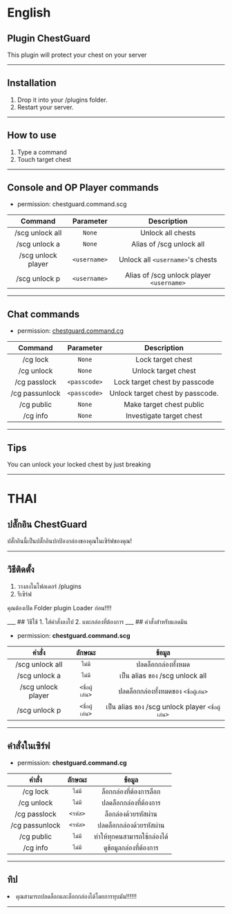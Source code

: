
<!DOCTYPE html>
<html>

<head>
  <meta charset="utf-8">
  <meta name="viewport" content="width=device-width, initial-scale=1.0">
  <link rel="stylesheet" href="https://stackedit.io/style.css" />
</head>

<body class="stackedit">
  <div class="stackedit__html"><h1 id="english">English</h1>
<h2 id="plugin-chestguard">Plugin ChestGuard</h2>
<p>This plugin will protect your chest on your server</p>
<hr>
<h2 id="installation">Installation</h2>
<ol>
<li>Drop it into your /plugins folder.</li>
<li>Restart your server.</li>
</ol>
<hr>
<h2 id="how-to-use">How to use</h2>
<ol>
<li>Type a command</li>
<li>Touch target chest</li>
</ol>
<hr>
<h2 id="console-and-op-player-commands">Console and OP Player commands</h2>
<ul>
<li>permission: chestguard.command.scg</li>
</ul>

<table>
<thead>
<tr>
<th align="center">Command</th>
<th align="center">Parameter</th>
<th align="center">Description</th>
</tr>
</thead>
<tbody>
<tr>
<td align="center">/scg unlock all</td>
<td align="center"><code>None</code></td>
<td align="center">Unlock all chests</td>
</tr>
<tr>
<td align="center">/scg unlock a</td>
<td align="center"><code>None</code></td>
<td align="center">Alias of /scg unlock all</td>
</tr>
<tr>
<td align="center">/scg unlock player</td>
<td align="center"><code>&lt;username&gt;</code></td>
<td align="center">Unlock all <code>&lt;username&gt;</code>'s chests</td>
</tr>
<tr>
<td align="center">/scg unlock p</td>
<td align="center"><code>&lt;username&gt;</code></td>
<td align="center">Alias of /scg unlock player <code>&lt;username&gt;</code></td>
</tr>
</tbody>
</table><hr>
<h2 id="chat-commands">Chat commands</h2>
<ul>
<li>permission: <a href="http://chestguard.command.cg">chestguard.command.cg</a></li>
</ul>

<table>
<thead>
<tr>
<th align="center">Command</th>
<th align="center">Parameter</th>
<th align="center">Description</th>
</tr>
</thead>
<tbody>
<tr>
<td align="center">/cg lock</td>
<td align="center"><code>None</code></td>
<td align="center">Lock target chest</td>
</tr>
<tr>
<td align="center">/cg unlock</td>
<td align="center"><code>None</code></td>
<td align="center">Unlock target chest</td>
</tr>
<tr>
<td align="center">/cg passlock</td>
<td align="center"><code>&lt;passcode&gt;</code></td>
<td align="center">Lock target chest by passcode</td>
</tr>
<tr>
<td align="center">/cg passunlock</td>
<td align="center"><code>&lt;passcode&gt;</code></td>
<td align="center">Unlock target chest by passcode.</td>
</tr>
<tr>
<td align="center">/cg public</td>
<td align="center"><code>None</code></td>
<td align="center">Make target chest public</td>
</tr>
<tr>
<td align="center">/cg info</td>
<td align="center"><code>None</code></td>
<td align="center">Investigate target chest</td>
</tr>
</tbody>
</table><hr>
<h2 id="tips">Tips</h2>
<p>You can unlock your locked chest by just breaking</p>
<hr>
<h1 id="thai">THAI</h1>
<h2 id="ปลั๊กอิน-chestguard">ปลั๊กอิน ChestGuard</h2>
<p>ปลั๊กอินนี้เป็นปลั๊กอินปกป้องกล่องของคุณในเซิร์ฟของคุณ!</p>
<hr>
<h2 id="วิธีติดตั้ง">วิธีติดตั้ง</h2>
<ol>
<li>วางลงในโฟลเดอร์ /plugins</li>
<li>รีเซิร์ฟ</li>
</ol>
<p>คุณต้องเปิด Folder plugin Loader ก่อน!!!!</p>
___
## วิธีใช้
1. ใส่คำสั่งลงไป
2. แตะกล่องที่ต้องการ
___
## คำสั่งสำหรับแอดมิน
<ul>
<li>permission: <strong>chestguard.command.scg</strong></li>
</ul>

<table>
<thead>
<tr>
<th align="center">คำสั่ง</th>
<th align="center">ลักษณะ</th>
<th align="center">ข้อมูล</th>
</tr>
</thead>
<tbody>
<tr>
<td align="center">/scg unlock all</td>
<td align="center"><code>ไม่มี</code></td>
<td align="center">ปลดล็อกกล่องทั้งหมด</td>
</tr>
<tr>
<td align="center">/scg unlock a</td>
<td align="center"><code>ไม่มี</code></td>
<td align="center">เป็น alias ของ /scg unlock all</td>
</tr>
<tr>
<td align="center">/scg unlock player</td>
<td align="center"><code>&lt;ชื่อผู้เล่น&gt;</code></td>
<td align="center">ปลดล็อกกล่องทั้งหมดของ <code>&lt;ชื่อผู้เล่น&gt;</code></td>
</tr>
<tr>
<td align="center">/scg unlock p</td>
<td align="center"><code>&lt;ชื่อผู้เล่น&gt;</code></td>
<td align="center">เป็น alias ของ /scg unlock player <code>&lt;ชื่อผู้เล่น&gt;</code></td>
</tr>
</tbody>
</table><hr>
<h2 id="คำสั่งในเซิร์ฟ">คำสั่งในเซิร์ฟ</h2>
<ul>
<li>permission: <strong>chestguard.command.cg</strong></li>
</ul>

<table>
<thead>
<tr>
<th align="center">คำสั่ง</th>
<th align="center">ลักษณะ</th>
<th align="center">ข้อมูล</th>
</tr>
</thead>
<tbody>
<tr>
<td align="center">/cg lock</td>
<td align="center"><code>ไม่มี</code></td>
<td align="center">ล็อกกล่องที่ต้องการล็อก</td>
</tr>
<tr>
<td align="center">/cg unlock</td>
<td align="center"><code>ไม่มี</code></td>
<td align="center">ปลดล็อกกล่องที่ต้องการ</td>
</tr>
<tr>
<td align="center">/cg passlock</td>
<td align="center"><code>&lt;รหัส&gt;</code></td>
<td align="center">ล็อกล่องด้วยรหัสผ่าน</td>
</tr>
<tr>
<td align="center">/cg passunlock</td>
<td align="center"><code>&lt;รหัส&gt;</code></td>
<td align="center">ปลดล็อกกล่องด้วยรหัสผ่าน</td>
</tr>
<tr>
<td align="center">/cg public</td>
<td align="center"><code>ไม่มี</code></td>
<td align="center">ทำให้ทุกคนสามารถใช้กล่องได้</td>
</tr>
<tr>
<td align="center">/cg info</td>
<td align="center"><code>ไม่มี</code></td>
<td align="center">ดูข้อมูลกล่องที่ต้องการ</td>
</tr>
</tbody>
</table><hr>
<h2 id="ทิป">ทิป</h2>
<li> คุณสามารถปลดล็อกและล็อกกล่องได้โดยการทุบมัน!!!!!!</li>
<hr>
</div>
</body>

</html>









